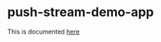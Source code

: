 # push-stream-demo-app

This is documented [here](https://github.com/pushaas/pushaas-docs#component-push-stream-demo-app)
